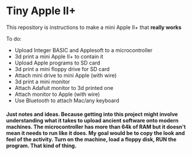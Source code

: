 # Tiny Apple II+

This repository is instructions to make a mini Apple II+ that __really works__

To do:
- Upload Integer BASIC and Applesoft to a microcontroller
- 3d print a mini Apple II+ to contain it
- Upload Apple programs to SD card
- 3d print a mini floppy drive for SD card
- Attach mini drive to mini Apple (with wire)
- 3d print a mini monitor
- Attach Adafuit monitor to 3d printed one
- Attach monitor to Apple (with wire)
- Use Bluetooth to attach Mac/any keyboard

#### Just notes and ideas. Because getting into this project might involve understanding what it takes to upload ancient software onto modern machines. The microcontroller has more than 64k of RAM but it doesn't mean it needs to run like it does. My goal would be to copy the look and feel of the activity. Turn on the machine, load a floppy disk, RUN the program. That kind of thing.

